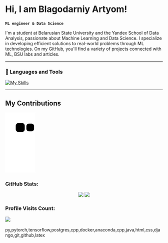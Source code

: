 # Hi, I am Blagodarniy Artyom!

**`ML engineer & Data Science`**

I'm a student at Belarusian State University and the Yandex School of Data Analysis, passionate about Machine Learning and Data Science. I specialize in developing efficient solutions to real-world problems through ML technologies. On my GitHub, you'll find a variety of projects connected with ML, BSU labs and articles.

---

### 🧰 Languages and Tools

[![My Skills](https://skillicons.dev/icons?i=py,pytorch,tensorflow,postgres,cpp,docker,anaconda,cpp,java,html,css,django,git,github,latex)](https://skillicons.dev)

---

## My Contributions

![Snake animation](https://github.com/Temablag/Temablag/blob/output/github-contribution-grid-snake.svg)


<h3>GitHub Stats:</h3>

<div align="center" style="diplay: flex;">
  <img src="https://github-readme-stats.vercel.app/api?username=Temablag&show_icons=true&theme=radical" style="height: 150px;">
  <img src="https://github-readme-stats.vercel.app/api/top-langs/?username=Temablag&layout=compact&theme=radical" style="height: 150px;">
</div>

<h3>Profile Visits Count:</h3>
<div>
  <img src="https://profile-counter.glitch.me/Temablag/count.svg">
</div>

py,pytorch,tensorflow,postgres,cpp,docker,anaconda,cpp,java,html,css,django,git,github,latex

